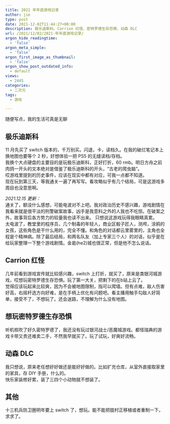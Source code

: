 ```yaml
---
title: 2021 年年底游戏记录
author: jie
type: post
date: 2021-12-02T11:44:27+00:00
description: 极乐迪斯科、Carrion 红怪、密特罗德生存恐惧、动森 DLC
url: /2021/12/02/2021-年年底游戏记录/
argon_hide_readingtime:
  - 'false'
argon_meta_simple:
  - 'false'
argon_first_image_as_thumbnail:
  - 'false'
argon_show_post_outdated_info:
  - default
views:
  - 2445
categories:
  - 二次元
tags:
  - 游戏

---
```

随便写点，我的生活可真是无聊

## 极乐迪斯科

11 月先买了 switch 版本的，千万别买。闪退，卡，读档久。在我的破烂笔记本上换地图也要等个 2 秒，好想体验一把 PS5 的无缝读档/存档。  
我换个大点硬盘的主要目的是玩极乐迪斯科，正好打折，60 rmb。明日方舟之前肉鸽一开头的文本绝对是借鉴了极乐迪斯科的开头，“古老的爬虫脑”。  
哎游戏里提到的历史事件，应该在现实中都有对应，可我一点都不知道。  
现在玩到第三天，等我通关一遍了再写写。看攻略似乎有几个结局，可是这游戏多周目也没意思啊。

<span class="md-plain md-expand"><em>2021.12.15 更新：</em><br /> 通关了，额没什么感想，可能电波对不上吧。我对政治历史不感兴趣，游戏剧情在我看来就是很平淡的刑警破案故事，凶手是我意料之外的人我也不吃惊。在破案之外，故事背后各方势力的较量我也读不出来。</span> <span class="md-plain">只想说这游戏玩得我眼睛真累。</span>  
<span class="md-plain md-expand">太电波了，教堂里的程序员，几个制毒的年轻人，商业区骰子匠人，测颅，涂鸦的女孩，这些角色是干什么用的，完全不懂。和角色的对话都云里雾里的，主角也全程是个精神病。除了最后结局，和两名队友（加上专家三个人）的对话，似乎是在给玩家整理一下整个游戏剧情。金曷(he2)城也很正常，但是他不怎么说话。</span>

## Carrion 红怪

几年前看到游戏宣传就比较感兴趣，switch 上打折，就买了，原来是类银河城游戏，哎想玩密特罗德生存恐惧。玩了第一大关，把剩下的在b站上云了。  
觉得应该玩起来比较爽，因为不会被地图限制，指可以爬墙。但有点难，敌人伤害好高，右摇杆选方向好难，是在手柄上优化有问题吧。看主播用触手勾敌人好简单，接受不了，不想玩了。还会迷路，不理解为什么没有地图。

## 想玩密特罗德生存恐惧

听机核吹了好久密特罗德了，我还没有玩过银河战士/恶魔城游戏。都怪瑞典的游戏卡带又贵还难卖二手，不然我早就买了。玩了试玩，好爽好流畅。

## 动森 DLC

我只想说，原来老任想好好做还是能好好做的。比如扩充仓库，从室外直接取家里的家具，存 DIY 手册，什么的。  
快乐家装修好累，装了三四个小动物就不想装了。

## 其他

十三机兵防卫圈明年要上 switch 了，想玩。能不能把胧村正移植或者重制一下，求求了。